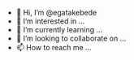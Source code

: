 - 👋 Hi, I’m @egatakebede
- 👀 I’m interested in ...
- 🌱 I’m currently learning ...
- 💞️ I’m looking to collaborate on ...
- 📫 How to reach me ...

<!---
egatakebede/egatakebede is a ✨ special ✨ repository because its `README.md` (this file) appears on your GitHub profile.
You can click the Preview link to take a look at your changes.
--->
